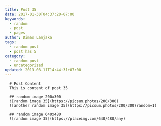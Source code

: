 ```yaml
---
title: Post 35
date: 2017-01-30T04:37:20+07:00
keywords:
  - random
  - post
  - pages
author: Dimas Lanjaka
tags:
  - random post
  - post has 5
category:
  - random post
  - uncategorized
updated: 2013-08-11T14:44:31+07:00
---
```


      # Post Content
      This is content of post 35

      ## random image 200x300
      ![random image 35](https://picsum.photos/200/300)
      ![another random image 35](https://picsum.photos/200/300?random=1)

      ## random image 640x480
      ![random image 35](https://placeimg.com/640/480/any)
      